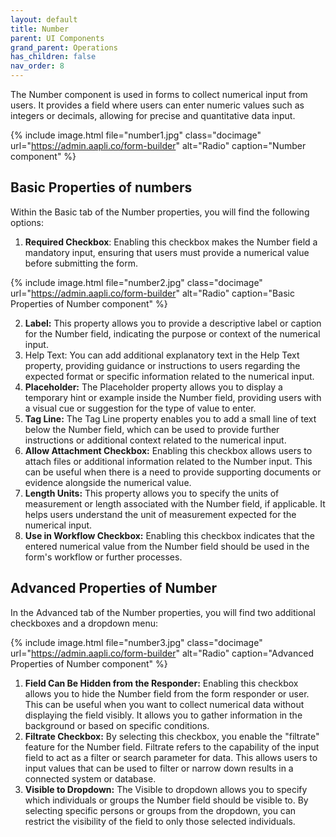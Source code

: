 ```yaml
---
layout: default
title: Number 
parent: UI Components
grand_parent: Operations
has_children: false
nav_order: 8
---
```


The Number component is used in forms to collect numerical input from users. It provides a field where users can enter numeric values such as integers or decimals, allowing for precise and quantitative data input.

{% include image.html file="number1.jpg" class="docimage" url="https://admin.aapli.co/form-builder" alt="Radio" caption="Number component" %}

## Basic Properties of numbers
Within the Basic tab of the Number properties, you will find the following options:

1. **Required Checkbox**: Enabling this checkbox makes the Number field a mandatory input, ensuring that users must provide a numerical value before submitting the form.

{% include image.html file="number2.jpg" class="docimage" url="https://admin.aapli.co/form-builder" alt="Radio" caption="Basic Properties of Number component" %}

2. **Label:** This property allows you to provide a descriptive label or caption for the Number field, indicating the purpose or context of the numerical input.
3. Help Text: You can add additional explanatory text in the Help Text property, providing guidance or instructions to users regarding the expected format or specific information related to the numerical input.
4. **Placeholder:** The Placeholder property allows you to display a temporary hint or example inside the Number field, providing users with a visual cue or suggestion for the type of value to enter.
5. **Tag Line:** The Tag Line property enables you to add a small line of text below the Number field, which can be used to provide further instructions or additional context related to the numerical input.
5. **Allow Attachment Checkbox:** Enabling this checkbox allows users to attach files or additional information related to the Number input. This can be useful when there is a need to provide supporting documents or evidence alongside the numerical value.
6. **Length Units:** This property allows you to specify the units of measurement or length associated with the Number field, if applicable. It helps users understand the unit of measurement expected for the numerical input.
7. **Use in Workflow Checkbox:** Enabling this checkbox indicates that the entered numerical value from the Number field should be used in the form's workflow or further processes.

## Advanced Properties of Number

In the Advanced tab of the Number properties, you will find two additional checkboxes and a dropdown menu:

{% include image.html file="number3.jpg" class="docimage" url="https://admin.aapli.co/form-builder" alt="Radio" caption="Advanced Properties of Number component" %}

1. **Field Can Be Hidden from the Responder:** Enabling this checkbox allows you to hide the Number field from the form responder or user. This can be useful when you want to collect numerical data without displaying the field visibly. It allows you to gather information in the background or based on specific conditions.
2. **Filtrate Checkbox:** By selecting this checkbox, you enable the "filtrate" feature for the Number field. Filtrate refers to the capability of the input field to act as a filter or search parameter for data. This allows users to input values that can be used to filter or narrow down results in a connected system or database.
3. **Visible to Dropdown:** The Visible to dropdown allows you to specify which individuals or groups the Number field should be visible to. By selecting specific persons or groups from the dropdown, you can restrict the visibility of the field to only those selected individuals.
